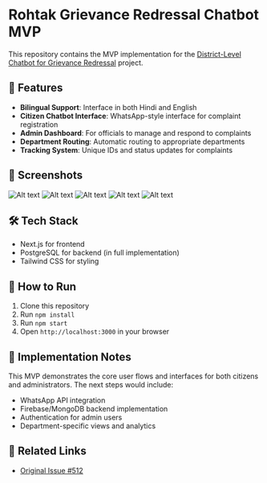 # Rohtak Grievance Redressal Chatbot MVP

This repository contains the MVP implementation for the [District-Level Chatbot for Grievance Redressal](https://github.com/Code4GovTech/C4GT/issues/512) project.

## 🚀 Features

- **Bilingual Support**: Interface in both Hindi and English
- **Citizen Chatbot Interface**: WhatsApp-style interface for complaint registration
- **Admin Dashboard**: For officials to manage and respond to complaints
- **Department Routing**: Automatic routing to appropriate departments
- **Tracking System**: Unique IDs and status updates for complaints

## 📸 Screenshots

![Alt text](https://res.cloudinary.com/dllgawv0f/image/upload/v1746464949/roh_1_kayxvw.jpg)
![Alt text](https://res.cloudinary.com/dllgawv0f/image/upload/v1746465096/roh_6_aor0ll.jpg)
![Alt text](https://res.cloudinary.com/dllgawv0f/image/upload/v1746465097/roh_4_jwhopj.jpg)
![Alt text](https://res.cloudinary.com/dllgawv0f/image/upload/v1746465097/roh_2_jjbfok.jpg)
![Alt text](https://res.cloudinary.com/dllgawv0f/image/upload/v1746465098/roh_3_mk3dam.jpg)


## 🛠️ Tech Stack

- Next.js for frontend
- PostgreSQL for backend (in full implementation)
- Tailwind CSS for styling

## 🚦 How to Run

1. Clone this repository
2. Run `npm install`
3. Run `npm start`
4. Open `http://localhost:3000` in your browser

## 📝 Implementation Notes

This MVP demonstrates the core user flows and interfaces for both citizens and administrators. The next steps would include:
- WhatsApp API integration
- Firebase/MongoDB backend implementation
- Authentication for admin users
- Department-specific views and analytics

## 🔗 Related Links

- [Original Issue #512](https://github.com/Code4GovTech/C4GT/issues/512)
